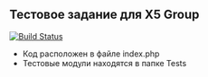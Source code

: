Тестовое задание для X5 Group
---------------------------------
[![Build Status](https://travis-ci.com/Dmitrijlin/SumBigInt.svg?branch=master)](https://travis-ci.com/Dmitrijlin/SumBigInt)

* Код расположен в файле index.php
* Тестовые модули находятся в папке Tests
